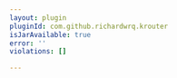 ```yaml
---
layout: plugin
pluginId: com.github.richardwrq.krouter
isJarAvailable: true
error: ''
violations: []

---
```

